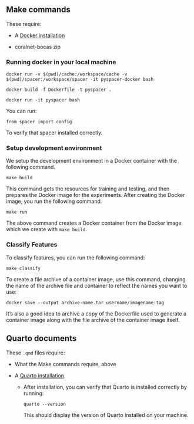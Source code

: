 ## Make commands

These require:

- A [Docker installation](https://www.docker.com/products/docker-desktop)

- coralnet-bocas zip

### Running docker in your local machine

`docker run -v $(pwd)/cache:/workspace/cache -v $(pwd)/spacer:/workspace/spacer -it pyspacer-docker bash`

`docker build -f Dockerfile -t pyspacer .`

`docker run -it pyspacer bash`

You can run: 

`from spacer import config` 

To verify that spacer installed correctly. 

### Setup development environment

We setup the development environment in a Docker container with the following command.

`make build`

This command gets the resources for training and testing, and then prepares the Docker image for the experiments. After creating the Docker image, you run the following command.

`make run`

The above command creates a Docker container from the Docker image which we create with `make build`.

### Classify Features

To classify features, you can run the following command:

`make classify`

To create a file archive of a container image, use this command, changing the name of the archive file and container to reflect the names you want to use:

`docker save --output archive-name.tar username/imagename:tag`

It’s also a good idea to archive a copy of the Dockerfile used to generate a container image along with the file archive of the container image itself.


## Quarto documents

These `.qmd` files require:

- What the Make commands require, above

- A [Quarto installation](https://quarto.org/docs/getting-started/installation.html).

    - After installation, you can verify that Quarto is installed correctly by running:
    
      `quarto --version`

      This should display the version of Quarto installed on your machine.
